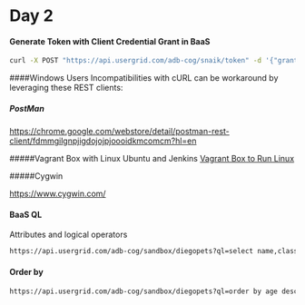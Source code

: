 Day 2
========

#### Generate Token with Client Credential Grant in BaaS
```bash
curl -X POST "https://api.usergrid.com/adb-cog/snaik/token" -d '{"grant_type":"client_credentials", "client_id":"b3U6CgtfCqvCEeSEkeO38C-3ug", "client_secret":"{client_secret}"}'
```

####Windows Users
Incompatibilities with cURL can be workaround by leveraging these REST clients:

##### PostMan
https://chrome.google.com/webstore/detail/postman-rest-client/fdmmgilgnpjigdojojpjoooidkmcomcm?hl=en

#####Vagrant Box with Linux Ubuntu and Jenkins
[Vagrant Box to Run Linux](https://github.com/dzuluagaapigee/apigee-ci-jenkins-git-maven-jmeter.git)

#####Cygwin

https://www.cygwin.com/

#### BaaS QL
Attributes and logical operators
```bash
https://api.usergrid.com/adb-cog/sandbox/diegopets?ql=select name,class where age gt 10
```

#### Order by
```bash
https://api.usergrid.com/adb-cog/sandbox/diegopets?ql=order by age desc
```
